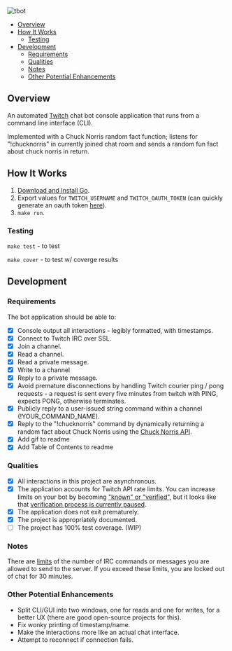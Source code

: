 ![tbot](https://user-images.githubusercontent.com/25406248/125493306-565d7b6c-7582-4a74-a22b-639f33681b5b.gif)

- [Overview](#overview)
- [How It Works](#how-it-works)
  - [Testing](#testing)
- [Development](#development)
  - [Requirements](#requirements)
  - [Qualities](#qualities)
  - [Notes](#notes)
  - [Other Potential Enhancements](#other-potential-enhancements)

## Overview

An automated [Twitch](https://dev.twitch.tv/docs/irc) chat bot console application that runs from a command line interface (CLI).

Implemented with a Chuck Norris random fact function; listens for "!chucknorris" in currently joined chat room and sends a random fun fact about chuck norris in return.

## How It Works

1. [Download and Install Go](https://golang.org/doc/install).
2. Export values for `TWITCH_USERNAME` and `TWITCH_OAUTH_TOKEN` (can quickly generate an oauth token [here](https://twitchapps.com/tmi/)).
3. `make run`.

### Testing

`make test` - to test

`make cover` - to test w/ coverge results

## Development

### Requirements

The bot application should be able to:

- [x] Console output all interactions - legibly formatted, with timestamps.
- [x] Connect to Twitch IRC over SSL.
- [x] Join a channel.
- [x] Read a channel.
- [x] Read a private message.
- [x] Write to a channel
- [x] Reply to a private message.
- [x] Avoid premature disconnections by handling Twitch courier ping / pong requests - a request is sent every five minutes from twitch with PING, expects PONG, otherwise terminates.
- [x] Publicly reply to a user-issued string command within a channel (!YOUR_COMMAND_NAME).
- [x] Reply to the "!chucknorris" command by dynamically returning a random fact about Chuck Norris using the [Chuck Norris API](https://api.chucknorris.io).
- [x] Add gif to readme
- [x] Add Table of Contents to readme

### Qualities

- [x] All interactions in this project are asynchronous.
- [x] The application accounts for Twitch API rate limits. You can increase limits on your bot by becoming ["known" or "verified"](https://dev.twitch.tv/docs/irc/guide#known-and-verified-bots), but it looks like that [verification process is currently paused](https://discuss.dev.twitch.tv/t/an-update-for-the-delayed-bot-verification-request-process/32325).
- [x] The application does not exit prematurely.
- [x] The project is appropriately documented.
- [ ] The project has 100% test coverage. (WIP)

### Notes

There are [limits](https://dev.twitch.tv/docs/irc/guide#command--message-limits) of the number of IRC commands or messages you are allowed to send to the server. If you exceed these limits, you are locked out of chat for 30 minutes.

### Other Potential Enhancements

- Split CLI/GUI into two windows, one for reads and one for writes, for a better UX (there are good open-source projects for this).
- Fix wonky printing of timestamp/name.
- Make the interactions more like an actual chat interface.
- Attempt to reconnect if connection fails.
